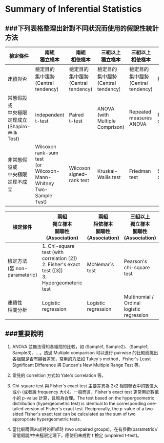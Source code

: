 # Summary of Inferential Statistics

###下列表格整理出針對不同狀況而使用的假說性統計方法
---

| 檢定條件 | 兩組<br>獨立樣本 | 兩組<br>相依樣本 | 三組以上<br>獨立樣本 | 三組以上<br>相依樣本 | 連續性 |
| -- | -- | -- | -- | -- | -- |
| 連續與否 | 檢定目的<br>集中趨勢 (Central tendency) | 檢定目的<br>集中趨勢 (Central tendency) | 檢定目的<br>集中趨勢 (Central tendency) | 檢定目的<br>集中趨勢 (Central tendency) | 相關分析 |
| 常態假設或<br>中央極限定理成立<br>(Shapiro-Wilk Test) | Independent<br> t-test | Paired<br> t-test | ANOVA (with Multiple Comprison) | Repeated measures ANOVA | Pearson's<br>correlation |
| 非常態假設或<br>中央極限定理不成立 | Wilcoxon rank-sum test<br> (or Wilcoxon-Mann-Whitney<br> Two-Sample Test) | Wilcoxon signed-rank test | Kruskal-Wallis test	| Friedman test	| Spearman`s correlation |

| 檢定條件 | 兩組<br>獨立樣本<br>關聯性 (Association) | 兩組<br>相依樣本<br>關聯性 (Association) | 三組以上<br>獨立樣本<br>關聯性 (Association) | 三組以上<br>相依樣本<br>關聯性 (Association) |
| -- | -- | -- | -- | -- |
| 檢定方法 <br>(皆 non-parameteric) | 1. Chi-square test (with correlation [2])<br>2. Fisher's exact test ([3])<br>3. Hypergeometeric test | McNemar`s test | Pearson's chi-square test | Cochran`s test |
| 連續性<br>相關分析 | Logistic regression | Logistic regression | Multinomial / Ordinal<br>logistic regression | Multinomial / Ordinal<br>logistic regression |

###重要說明
---

1. ANOVA 並無法得知各組間的比較，如 (Sample1, Sample2)、(Sample1, Sample3)、...。透過 Multiple comparison 可以進行 pairwise 的比較而挑出各組間是否有顯著差異，常用的方法如 Tukey's method、Fisher's Least Significant Difference 與 Duncan's New Multiple Range Test 等。

2. 常見的 correltion 方式如 Yate's correlation 等。

3. Chi-square test 與 Fisher's exact test 主要差異為 2x2 相關聯表中的數值大或小 (或者說 frequency 大小)。一般而言，Fisher's exact test 更常用於數值小的 p-value 計算，且較為合理。The test based on the hypergeometric distribution (hypergeometric test) is identical to the corresponding one-tailed version of Fisher's exact test. Reciprocally, the p-value of a two-sided Fisher's exact test can be calculated as the sum of two appropriate hypergeometric tests.

4. 當比較兩個未成對的群組時 (two unpaired groups)，在有參數(parametric)/常態假說/中央極限定理下，應使用未成對 t 檢定 (unpaired t-test)。



